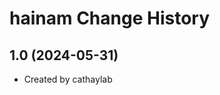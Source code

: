 hainam Change History
====================

1.0 (2024-05-31)
----------------
* Created by cathaylab
